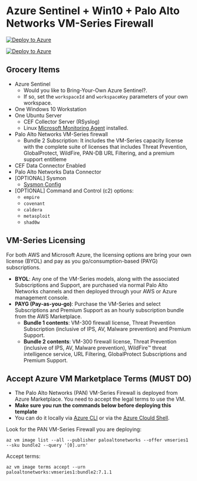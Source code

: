 # Azure Sentinel + Win10 + Palo Alto Networks VM-Series Firewall

[![Deploy to Azure](https://aka.ms/deploytoazurebutton)](https://portal.azure.com/#create/Microsoft.Template/uri/https%3A%2F%2Fraw.githubusercontent.com%2FOTRF%2FAzure-Sentinel2Go%2Fmaster%2Fgrocery-list%2Fwin10-PAN-FW%2Fazuredeploy.json)

[![Deploy to Azure](https://aka.ms/deploytoazuregovbutton)](https://portal.azure.us/#create/Microsoft.Template/uri/https%3A%2F%2Fraw.githubusercontent.com%2FOTRF%2FAzure-Sentinel2Go%2Fmaster%2Fgrocery-list%2Fwin10-PAN-FW%2Fazuredeploy.json)

## Grocery Items

* Azure Sentinel
    * Would you like to Bring-Your-Own Azure Sentinel?.
    * If so, set the `workspaceId` and `workspaceKey` parameters of your own workspace.
* One Windows 10 Workstation
* One Ubuntu Server
    * CEF Collector Server (RSyslog)
    * Linux [Microsoft Monitoring Agent](https://docs.microsoft.com/en-us/services-hub/health/mma-setup) installed.
* Palo Alto Networks VM-Series firewall
    * Bundle 2 Subscription: It includes the VM-Series capacity license with the complete suite of licenses that includes Threat Prevention, GlobalProtect, WildFire, PAN-DB URL Filtering, and a premium support entitleme
* CEF Data Connector Enabled
* Palo Alto Networks Data Connector
* [OPTIONAL] Sysmon
    * [Sysmon Config](https://github.com/OTRF/Blacksmith/blob/master/resources/configs/sysmon/sysmon.xml)
* [OPTIONAL] Command and Control (c2) options:
    * `empire`
    * `covenant`
    * `caldera`
    * `metasploit`
    * `shad0w`

## VM-Series Licensing

For both AWS and Microsoft Azure, the licensing options are bring your own license (BYOL) and pay as you go/consumption-based (PAYG) subscriptions.

* **BYOL**: Any one of the VM-Series models, along with the associated Subscriptions and Support, are purchased via normal Palo Alto Networks channels and then deployed through your AWS or Azure management console.
* **PAYG (Pay-as-you-go)**: Purchase the VM-Series and select Subscriptions and Premium Support as an hourly subscription bundle from the AWS Marketplace.
    * **Bundle 1 contents**: VM-300 firewall license, Threat Prevention Subscription (inclusive of IPS, AV, Malware prevention) and Premium Support.
    * **Bundle 2 contents**: VM-300 firewall license, Threat Prevention (inclusive of IPS, AV, Malware prevention), WildFire™ threat intelligence service, URL Filtering, GlobalProtect Subscriptions and Premium Support.

## Accept Azure VM Marketplace Terms (MUST DO)

* The Palo Alto Networks (PAN) VM-Series Firewall is deployed from Azure Marketplace. You need to accept the legal terms to use the VM.
* **Make sure you run the commands below before deploying this template**
* You can do it locally via [Azure CLI](https://docs.microsoft.com/en-us/cli/azure/?view=azure-cli-latest) or via the [Azure Clould Shell](https://shell.azure.com/). 

Look for the PAN VM-Series Firewall you are deploying:

```
az vm image list --all --publisher paloaltonetworks --offer vmseries1 --sku bundle2 --query '[0].urn'
```

Accept terms:

```
az vm image terms accept --urn paloaltonetworks:vmseries1:bundle2:7.1.1
```